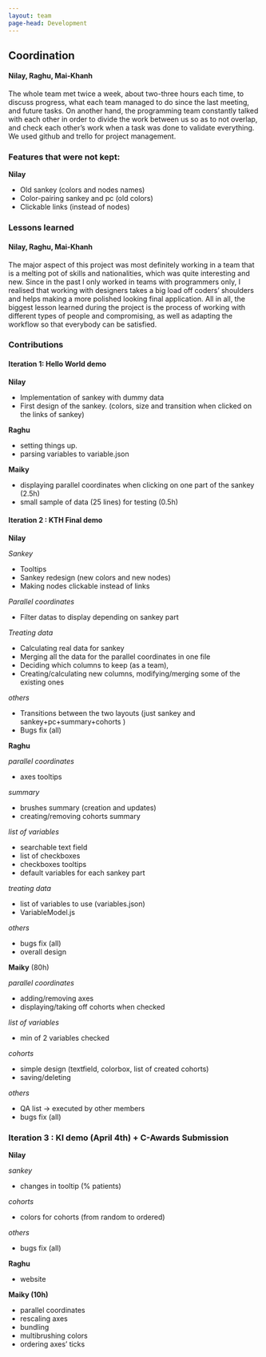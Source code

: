 ```yaml
---
layout: team
page-head: Development
---
```

## Coordination

#### Nilay, Raghu, Mai-Khanh
The whole team met twice a week, about two-three hours each time, to discuss
progress, what each team managed to do since the last meeting, and future tasks.
On another hand, the programming team constantly talked with
each other in order to divide the work between us so as to not overlap, and check
each other’s work when a task was done to validate everything. We used github and
trello for project management.


### Features that were not kept:

**Nilay**
- Old sankey (colors and nodes names)
- Color-pairing sankey and pc (old colors)
- Clickable links (instead of nodes)


### Lessons learned


#### Nilay, Raghu, Mai-Khanh
The major aspect of this project was most definitely working in a team that is a melting pot of skills and nationalities, which was quite interesting and new.
Since in the past I only worked in teams with programmers only, I realised that working with designers takes a big load off coders’ shoulders and helps making a more polished looking final application.
All in all, the biggest lesson learned during the project is the process of working with different types of people and compromising, as well as adapting the workflow so that everybody can be satisfied.


### Contributions

#### Iteration 1: Hello World demo

**Nilay**
- Implementation of sankey with dummy data
- First design of the sankey. (colors, size and transition when clicked on the links of sankey)


**Raghu**
- setting things up.
- parsing variables to variable.json

**Maiky**
- displaying parallel coordinates when clicking on one part of the sankey (2.5h)
- small sample of data (25 lines) for testing (0.5h)



#### Iteration 2 : KTH Final demo

**Nilay**

*Sankey*
- Tooltips
- Sankey redesign (new colors and new nodes)
- Making nodes clickable instead of links

*Parallel coordinates*
- Filter datas to display depending on sankey part

*Treating data*
- Calculating real data for sankey
- Merging all the data for the parallel coordinates in one file
- Deciding which columns to keep (as a team),
- Creating/calculating new columns, modifying/merging some of the existing ones

*others*
- Transitions between the two layouts (just sankey and sankey+pc+summary+cohorts )
- Bugs fix (all)


**Raghu**

*parallel coordinates*
- axes tooltips

*summary*
- brushes summary (creation and updates)
- creating/removing cohorts summary

*list of variables*
- searchable text field
- list of checkboxes
- checkboxes tooltips
- default variables for each sankey part

*treating data*
- list of variables to use (variables.json)
- VariableModel.js

*others*
- bugs fix (all)
- overall design

**Maiky** (80h)

*parallel coordinates*
- adding/removing axes
- displaying/taking off cohorts when checked

*list of variables*
- min of 2 variables checked

*cohorts*
- simple design (textfield, colorbox, list of created cohorts)
- saving/deleting

*others*
- QA list → executed by other members
- bugs fix (all)


### Iteration 3 : KI demo (April 4th) + C-Awards Submission

**Nilay**

*sankey*
- changes in tooltip (% patients)

*cohorts*
- colors for cohorts (from random to ordered)

*others*
- bugs fix (all)


**Raghu**
- website

**Maiky (10h)**
- parallel coordinates
- rescaling axes
- bundling
- multibrushing colors
- ordering axes’ ticks
